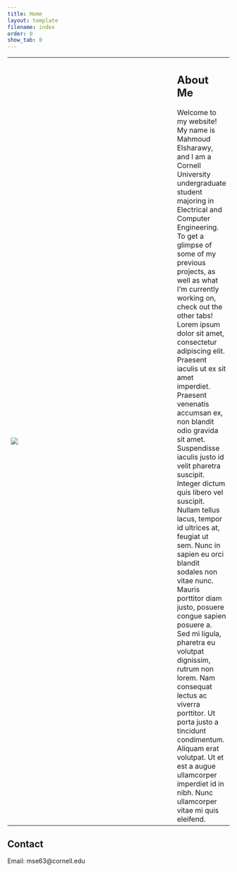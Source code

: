 ```yaml
---
title: Home
layout: template
filename: index
order: 0
show_tab: 0
--- 
```


<table>
<tr>
    <td style="width:400px;align-items:start"><img src = "Mahmoud.jpg"></td>
    <td> <h2>About Me</h2>
Welcome to my website! My name is Mahmoud Elsharawy, and I am a Cornell University undergraduate student majoring in Electrical and Computer Engineering. To get a glimpse of some of my previous projects, as well as what I'm currently working on, check out the other tabs! Lorem ipsum dolor sit amet, consectetur adipiscing elit. Praesent iaculis ut ex sit amet imperdiet. Praesent venenatis accumsan ex, non blandit odio gravida sit amet. Suspendisse iaculis justo id velit pharetra suscipit. Integer dictum quis libero vel suscipit. Nullam tellus lacus, tempor id ultrices at, feugiat ut sem. Nunc in sapien eu orci blandit sodales non vitae nunc. Mauris porttitor diam justo, posuere congue sapien posuere a. Sed mi ligula, pharetra eu volutpat dignissim, rutrum non lorem. Nam consequat lectus ac viverra porttitor. Ut porta justo a tincidunt condimentum. Aliquam erat volutpat. Ut et est a augue ullamcorper imperdiet id in nibh. Nunc ullamcorper vitae mi quis eleifend.</td>
</tr>
</table> 
<h2>Contact</h2>
Email: mse63@cornell.edu
</p>
